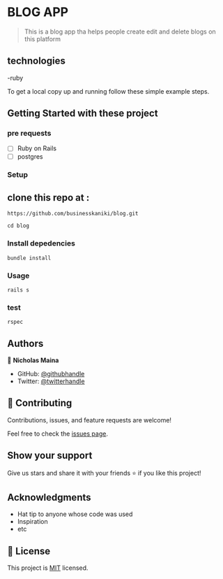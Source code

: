 # BLOG APP


> This is a blog app tha helps people create edit and delete blogs on this platform


## technologies

-ruby

To get a local copy up and running follow these simple example steps.

## Getting Started with these project
 ### pre requests
 - [ ] Ruby on Rails
 - [ ] postgres

### Setup

##  clone this repo at :

```
https://github.com/businesskaniki/blog.git

```
```
cd blog

```

### Install depedencies

```
bundle install

```

### Usage

```
rails s

```
### test

```
rspec

```
## Authors

👤 **Nicholas Maina**

- GitHub: [@githubhandle](https://github.com/businesskaniki)
- Twitter: [@twitterhandle](https://twitter.com/Nik7346)

## 🤝 Contributing

Contributions, issues, and feature requests are welcome!

Feel free to check the [issues page](https://github.com/businesskaniki/blog/issues).

## Show your support

Give us stars and share it with your friends ⭐️ if you like this project!

## Acknowledgments

- Hat tip to anyone whose code was used
- Inspiration
- etc

## 📝 License

This project is [MIT](./LICENSE) licensed.
